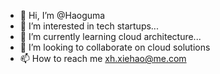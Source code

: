 - 👋 Hi, I’m @Haoguma
- 👀 I’m interested in tech startups...
- 🌱 I’m currently learning cloud architecture...
- 💞️ I’m looking to collaborate on cloud solutions
- 📫 How to reach me xh.xiehao@me.com

<!---
Haoguma/Haoguma is a ✨ special ✨ repository because its `README.md` (this file) appears on your GitHub profile.
You can click the Preview link to take a look at your changes.
--->
